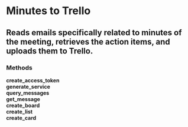 # Minutes to Trello
## Reads emails specifically related to minutes of the meeting, retrieves the action items, and uploads them to Trello.

### Methods
**create_access_token**\
**generate_service**\
**query_messages**\
**get_message**\
**create_board**\
**create_list**\
**create_card**
